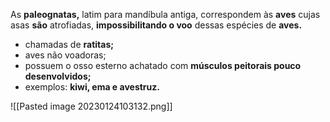 As **paleognatas,** latim para mandíbula antiga, correspondem às **aves** cujas asas **são** atrofiadas, **impossibilitando o voo** dessas espécies de **aves.**

* chamadas de **ratitas;**
* aves não voadoras;
* possuem o osso esterno achatado com **músculos peitorais pouco desenvolvidos;**
* exemplos: **kiwi, ema e avestruz.**

![[Pasted image 20230124103132.png]]
